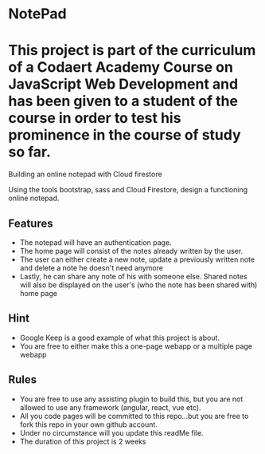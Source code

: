 # NotePad

# This project is part of the curriculum of a Codaert Academy Course on JavaScript Web Development and has been given to a student of the course in order to test his prominence in the course of study so far.

Building an online notepad with Cloud firestore


Using the tools bootstrap, sass and Cloud Firestore, design a functioning online notepad. 

Features
--------------------------------------------------------------------------------
- The notepad will have an authentication page.
- The home page will consist of the notes already written by the user.
- The user can either create a new note, update a previously written note and delete a note he doesn't need anymore
- Lastly, he can share any note of his with someone else. Shared notes will also be displayed on the user's (who the note has been shared with) home page


Hint
----------------------------------------------------------------------------------
- Google Keep is a good example of what this project is about.
- You are free to either make this a one-page webapp or a multiple page webapp


Rules
----------------------------------------------------------------------------------
- You are free to use any assisting plugin to build this, but you are not allowed to use any framework (angular, react, vue etc).
- All you code pages will be committed to this repo...but you are free to fork this repo in your own github account.
- Under no circumstance will you update this readMe file.
- The duration of this project is 2 weeks
